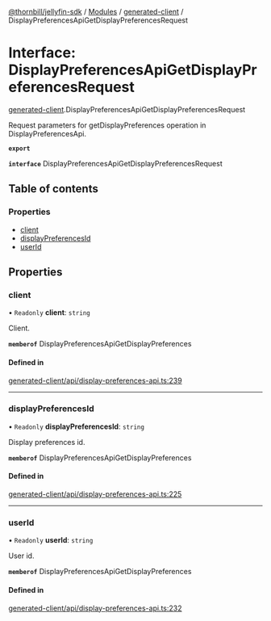 [@thornbill/jellyfin-sdk](../README.md) / [Modules](../modules.md) / [generated-client](../modules/generated_client.md) / DisplayPreferencesApiGetDisplayPreferencesRequest

# Interface: DisplayPreferencesApiGetDisplayPreferencesRequest

[generated-client](../modules/generated_client.md).DisplayPreferencesApiGetDisplayPreferencesRequest

Request parameters for getDisplayPreferences operation in DisplayPreferencesApi.

**`export`**

**`interface`** DisplayPreferencesApiGetDisplayPreferencesRequest

## Table of contents

### Properties

- [client](generated_client.DisplayPreferencesApiGetDisplayPreferencesRequest.md#client)
- [displayPreferencesId](generated_client.DisplayPreferencesApiGetDisplayPreferencesRequest.md#displaypreferencesid)
- [userId](generated_client.DisplayPreferencesApiGetDisplayPreferencesRequest.md#userid)

## Properties

### client

• `Readonly` **client**: `string`

Client.

**`memberof`** DisplayPreferencesApiGetDisplayPreferences

#### Defined in

[generated-client/api/display-preferences-api.ts:239](https://github.com/thornbill/jellyfin-sdk-typescript/blob/03092f3/src/generated-client/api/display-preferences-api.ts#L239)

___

### displayPreferencesId

• `Readonly` **displayPreferencesId**: `string`

Display preferences id.

**`memberof`** DisplayPreferencesApiGetDisplayPreferences

#### Defined in

[generated-client/api/display-preferences-api.ts:225](https://github.com/thornbill/jellyfin-sdk-typescript/blob/03092f3/src/generated-client/api/display-preferences-api.ts#L225)

___

### userId

• `Readonly` **userId**: `string`

User id.

**`memberof`** DisplayPreferencesApiGetDisplayPreferences

#### Defined in

[generated-client/api/display-preferences-api.ts:232](https://github.com/thornbill/jellyfin-sdk-typescript/blob/03092f3/src/generated-client/api/display-preferences-api.ts#L232)
